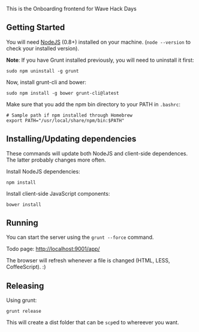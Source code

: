 This is the Onboarding frontend for Wave Hack Days

Getting Started
---------------

You will need [NodeJS](http://nodejs.org/) (0.8+) installed on your machine. (`node --version` to check your installed version).

**Note**: If you have Grunt installed previously, you will need to uninstall it first:

    sudo npm uninstall -g grunt

Now, install grunt-cli and bower:

    sudo npm install -g bower grunt-cli@latest

Make sure that you add the npm bin directory to your PATH in `.bashrc`:

    # Sample path if npm installed through Homebrew
    export PATH="/usr/local/share/npm/bin:$PATH"



Installing/Updating dependencies
--------------------------------

These commands will update both NodeJS and client-side dependences. The latter probably changes more often.

Install NodeJS dependencies:

    npm install

Install client-side JavaScript components:

    bower install


Running
-------

You can start the server using the `grunt --force` command.

Todo page: [http://localhost:9001/app/](http://localhost:9001/app/)

The browser will refresh whenever a file is changed (HTML, LESS, CoffeeScript). :)


Releasing
---------

Using grunt:

    grunt release

This will create a dist folder that can be `scp`ed to whereever you want.
